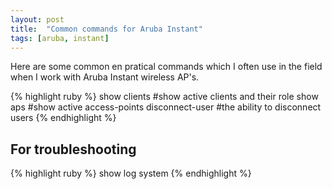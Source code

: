 ```yaml
---
layout: post
title:  "Common commands for Aruba Instant"
tags: [aruba, instant]
---
```

Here are some common en pratical commands which I often use in the field when I work with Aruba Instant wireless AP's.

{% highlight ruby %}
show clients #show active clients and their role
show aps #show active access-points
disconnect-user #the ability to disconnect users
{% endhighlight %}

## For troubleshooting

{% highlight ruby %}
show log system
{% endhighlight %}
